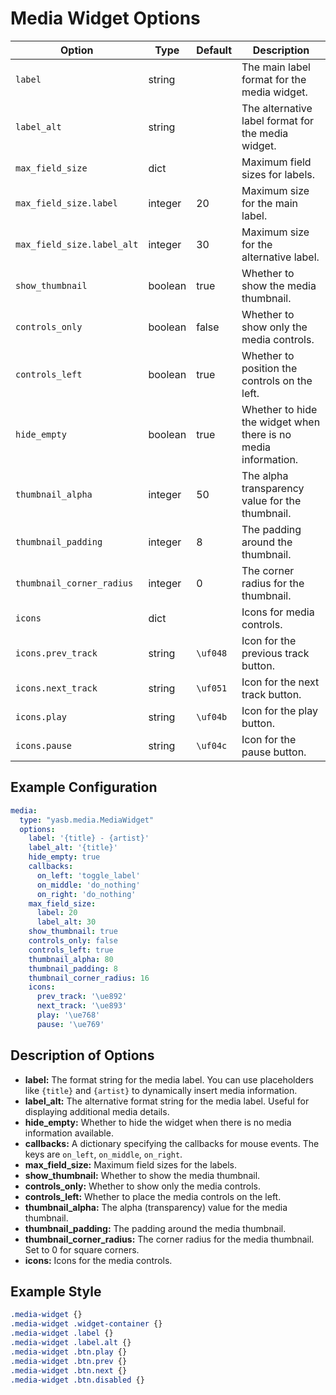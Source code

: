 # Media Widget Options

| Option                  | Type    | Default | Description                                                                 |
|-------------------------|---------|---------|-----------------------------------------------------------------------------|
| `label`                 | string  |         | The main label format for the media widget.                                 |
| `label_alt`             | string  |         | The alternative label format for the media widget.                          |
| `max_field_size`        | dict    |         | Maximum field sizes for labels.                                             |
| `max_field_size.label`  | integer | 20      | Maximum size for the main label.                                            |
| `max_field_size.label_alt` | integer | 30   | Maximum size for the alternative label.                                     |
| `show_thumbnail`        | boolean | true    | Whether to show the media thumbnail.                                        |
| `controls_only`         | boolean | false   | Whether to show only the media controls.                                    |
| `controls_left`         | boolean | true    | Whether to position the controls on the left.                               |
| `hide_empty`            | boolean | true    | Whether to hide the widget when there is no media information.              |
| `thumbnail_alpha`       | integer | 50      | The alpha transparency value for the thumbnail.                             |
| `thumbnail_padding`     | integer | 8       | The padding around the thumbnail.                                           |
| `thumbnail_corner_radius` | integer | 0     | The corner radius for the thumbnail.                                        |
| `icons`                 | dict    |         | Icons for media controls.                                                   |
| `icons.prev_track`      | string  | `\uf048`| Icon for the previous track button.                                         |
| `icons.next_track`      | string  | `\uf051`| Icon for the next track button.                                             |
| `icons.play`            | string  | `\uf04b`| Icon for the play button.                                                   |
| `icons.pause`           | string  | `\uf04c`| Icon for the pause button.                                                  |

## Example Configuration

```yaml
media:
  type: "yasb.media.MediaWidget"
  options:
    label: '{title} - {artist}'
    label_alt: '{title}'
    hide_empty: true
    callbacks:
      on_left: 'toggle_label'
      on_middle: 'do_nothing'
      on_right: 'do_nothing'
    max_field_size:
      label: 20
      label_alt: 30
    show_thumbnail: true
    controls_only: false
    controls_left: true
    thumbnail_alpha: 80
    thumbnail_padding: 8
    thumbnail_corner_radius: 16
    icons:
      prev_track: '\ue892'
      next_track: '\ue893'
      play: '\ue768'
      pause: '\ue769'
```

## Description of Options
- **label:** The format string for the media label. You can use placeholders like `{title}` and `{artist}` to dynamically insert media information.
- **label_alt:** The alternative format string for the media label. Useful for displaying additional media details.
- **hide_empty:** Whether to hide the widget when there is no media information available.
- **callbacks:** A dictionary specifying the callbacks for mouse events. The keys are `on_left`, `on_middle`, `on_right`.
- **max_field_size:** Maximum field sizes for the labels.
- **show_thumbnail:** Whether to show the media thumbnail.
- **controls_only:** Whether to show only the media controls.
- **controls_left:** Whether to place the media controls on the left.
- **thumbnail_alpha:** The alpha (transparency) value for the media thumbnail.
- **thumbnail_padding:** The padding around the media thumbnail.
- **thumbnail_corner_radius:** The corner radius for the media thumbnail. Set to 0 for square corners.
- **icons:** Icons for the media controls.

## Example Style
```css
.media-widget {}
.media-widget .widget-container {}
.media-widget .label {}
.media-widget .label.alt {}
.media-widget .btn.play {}
.media-widget .btn.prev {}
.media-widget .btn.next {}
.media-widget .btn.disabled {}
```